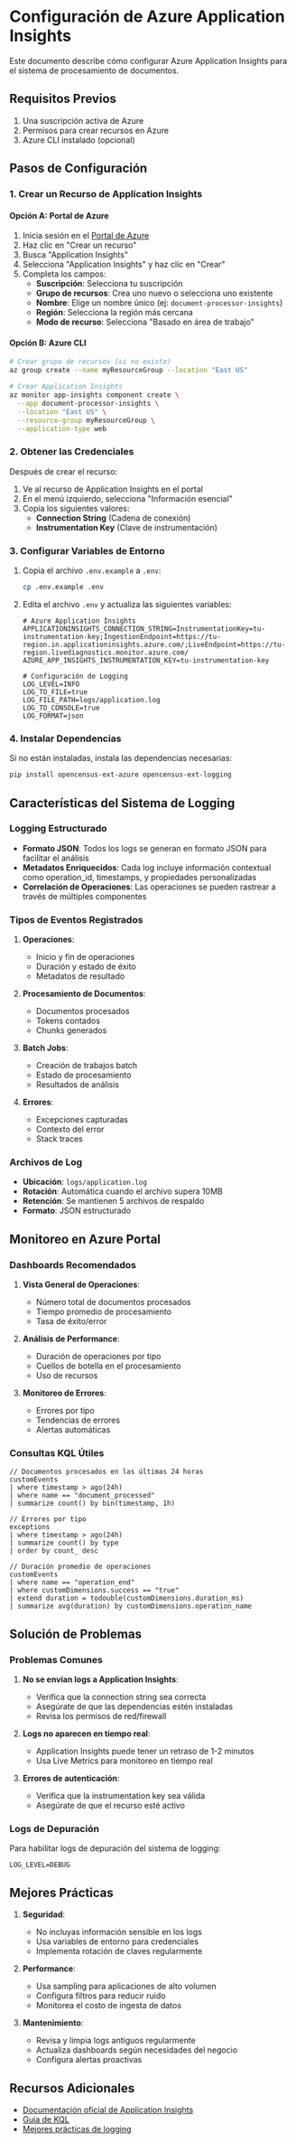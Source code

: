 # Configuración de Azure Application Insights

Este documento describe cómo configurar Azure Application Insights para el sistema de procesamiento de documentos.

## Requisitos Previos

1. Una suscripción activa de Azure
2. Permisos para crear recursos en Azure
3. Azure CLI instalado (opcional)

## Pasos de Configuración

### 1. Crear un Recurso de Application Insights

#### Opción A: Portal de Azure
1. Inicia sesión en el [Portal de Azure](https://portal.azure.com)
2. Haz clic en "Crear un recurso"
3. Busca "Application Insights"
4. Selecciona "Application Insights" y haz clic en "Crear"
5. Completa los campos:
   - **Suscripción**: Selecciona tu suscripción
   - **Grupo de recursos**: Crea uno nuevo o selecciona uno existente
   - **Nombre**: Elige un nombre único (ej: `document-processor-insights`)
   - **Región**: Selecciona la región más cercana
   - **Modo de recurso**: Selecciona "Basado en área de trabajo"

#### Opción B: Azure CLI
```bash
# Crear grupo de recursos (si no existe)
az group create --name myResourceGroup --location "East US"

# Crear Application Insights
az monitor app-insights component create \
  --app document-processor-insights \
  --location "East US" \
  --resource-group myResourceGroup \
  --application-type web
```

### 2. Obtener las Credenciales

Después de crear el recurso:

1. Ve al recurso de Application Insights en el portal
2. En el menú izquierdo, selecciona "Información esencial"
3. Copia los siguientes valores:
   - **Connection String** (Cadena de conexión)
   - **Instrumentation Key** (Clave de instrumentación)

### 3. Configurar Variables de Entorno

1. Copia el archivo `.env.example` a `.env`:
   ```bash
   cp .env.example .env
   ```

2. Edita el archivo `.env` y actualiza las siguientes variables:
   ```env
   # Azure Application Insights
   APPLICATIONINSIGHTS_CONNECTION_STRING=InstrumentationKey=tu-instrumentation-key;IngestionEndpoint=https://tu-region.in.applicationinsights.azure.com/;LiveEndpoint=https://tu-region.livediagnostics.monitor.azure.com/
   AZURE_APP_INSIGHTS_INSTRUMENTATION_KEY=tu-instrumentation-key
   
   # Configuración de Logging
   LOG_LEVEL=INFO
   LOG_TO_FILE=true
   LOG_FILE_PATH=logs/application.log
   LOG_TO_CONSOLE=true
   LOG_FORMAT=json
   ```

### 4. Instalar Dependencias

Si no están instaladas, instala las dependencias necesarias:

```bash
pip install opencensus-ext-azure opencensus-ext-logging
```

## Características del Sistema de Logging

### Logging Estructurado
- **Formato JSON**: Todos los logs se generan en formato JSON para facilitar el análisis
- **Metadatos Enriquecidos**: Cada log incluye información contextual como operation_id, timestamps, y propiedades personalizadas
- **Correlación de Operaciones**: Las operaciones se pueden rastrear a través de múltiples componentes

### Tipos de Eventos Registrados

1. **Operaciones**:
   - Inicio y fin de operaciones
   - Duración y estado de éxito
   - Metadatos de resultado

2. **Procesamiento de Documentos**:
   - Documentos procesados
   - Tokens contados
   - Chunks generados

3. **Batch Jobs**:
   - Creación de trabajos batch
   - Estado de procesamiento
   - Resultados de análisis

4. **Errores**:
   - Excepciones capturadas
   - Contexto del error
   - Stack traces

### Archivos de Log

- **Ubicación**: `logs/application.log`
- **Rotación**: Automática cuando el archivo supera 10MB
- **Retención**: Se mantienen 5 archivos de respaldo
- **Formato**: JSON estructurado

## Monitoreo en Azure Portal

### Dashboards Recomendados

1. **Vista General de Operaciones**:
   - Número total de documentos procesados
   - Tiempo promedio de procesamiento
   - Tasa de éxito/error

2. **Análisis de Performance**:
   - Duración de operaciones por tipo
   - Cuellos de botella en el procesamiento
   - Uso de recursos

3. **Monitoreo de Errores**:
   - Errores por tipo
   - Tendencias de errores
   - Alertas automáticas

### Consultas KQL Útiles

```kusto
// Documentos procesados en las últimas 24 horas
customEvents
| where timestamp > ago(24h)
| where name == "document_processed"
| summarize count() by bin(timestamp, 1h)

// Errores por tipo
exceptions
| where timestamp > ago(24h)
| summarize count() by type
| order by count_ desc

// Duración promedio de operaciones
customEvents
| where name == "operation_end"
| where customDimensions.success == "true"
| extend duration = todouble(customDimensions.duration_ms)
| summarize avg(duration) by customDimensions.operation_name
```

## Solución de Problemas

### Problemas Comunes

1. **No se envían logs a Application Insights**:
   - Verifica que la connection string sea correcta
   - Asegúrate de que las dependencias estén instaladas
   - Revisa los permisos de red/firewall

2. **Logs no aparecen en tiempo real**:
   - Application Insights puede tener un retraso de 1-2 minutos
   - Usa Live Metrics para monitoreo en tiempo real

3. **Errores de autenticación**:
   - Verifica que la instrumentation key sea válida
   - Asegúrate de que el recurso esté activo

### Logs de Depuración

Para habilitar logs de depuración del sistema de logging:

```env
LOG_LEVEL=DEBUG
```

## Mejores Prácticas

1. **Seguridad**:
   - No incluyas información sensible en los logs
   - Usa variables de entorno para credenciales
   - Implementa rotación de claves regularmente

2. **Performance**:
   - Usa sampling para aplicaciones de alto volumen
   - Configura filtros para reducir ruido
   - Monitorea el costo de ingesta de datos

3. **Mantenimiento**:
   - Revisa y limpia logs antiguos regularmente
   - Actualiza dashboards según necesidades del negocio
   - Configura alertas proactivas

## Recursos Adicionales

- [Documentación oficial de Application Insights](https://docs.microsoft.com/en-us/azure/azure-monitor/app/app-insights-overview)
- [Guía de KQL](https://docs.microsoft.com/en-us/azure/data-explorer/kusto/query/)
- [Mejores prácticas de logging](https://docs.microsoft.com/en-us/azure/azure-monitor/app/api-custom-events-metrics)